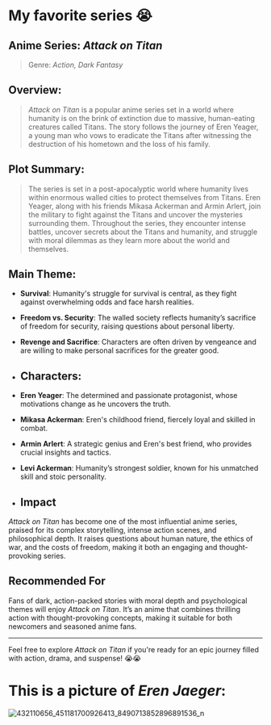 # My favorite series 😭
## Anime Series:  *Attack on Titan*
> Genre: *Action, Dark Fantasy*
## Overview:
>*Attack on Titan* is a popular anime series set in a world where humanity is on the brink of extinction due to massive, human-eating creatures called Titans. The story follows the journey of Eren Yeager, a young man who vows to eradicate the Titans after witnessing the destruction of his hometown and the loss of his family.

## Plot Summary:
> The series is set in a post-apocalyptic world where humanity lives within enormous walled cities to protect themselves from Titans. Eren Yeager, along with his friends Mikasa Ackerman and Armin Arlert, join the military to fight against the Titans and uncover the mysteries surrounding them. Throughout the series, they encounter intense battles, uncover secrets about the Titans and humanity, and struggle with moral dilemmas as they learn more about the world and themselves.

## Main Theme:
- **Survival**: Humanity's struggle for survival is central, as they fight against overwhelming odds and face harsh realities.
- **Freedom vs. Security**: The walled society reflects humanity’s sacrifice of freedom for security, raising questions about personal liberty.
- **Revenge and Sacrifice**: Characters are often driven by vengeance and are willing to make personal sacrifices for the greater good.

- ## Characters:
- **Eren Yeager**: The determined and passionate protagonist, whose motivations change as he uncovers the truth.
- **Mikasa Ackerman**: Eren's childhood friend, fiercely loyal and skilled in combat.
- **Armin Arlert**: A strategic genius and Eren's best friend, who provides crucial insights and tactics.
- **Levi Ackerman**: Humanity’s strongest soldier, known for his unmatched skill and stoic personality.
- ## Impact
*Attack on Titan* has become one of the most influential anime series, praised for its complex storytelling, intense action scenes, and philosophical depth. It raises questions about human nature, the ethics of war, and the costs of freedom, making it both an engaging and thought-provoking series.

## Recommended For
Fans of dark, action-packed stories with moral depth and psychological themes will enjoy *Attack on Titan*. It’s an anime that combines thrilling action with thought-provoking concepts, making it suitable for both newcomers and seasoned anime fans.

---

Feel free to explore *Attack on Titan* if you're ready for an epic journey filled with action, drama, and suspense! 😭😭

# This is a picture of *Eren Jaeger*:
![432110656_451181700926413_8490713852896891536_n](https://github.com/user-attachments/assets/c2b98a52-3079-4211-a114-c75d762cdb7a)
